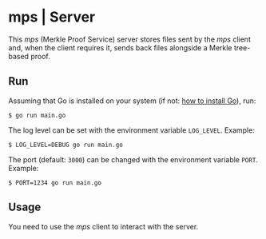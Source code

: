 # mps | Server

This *mps* (Merkle Proof Service) server stores files sent by the *mps* client and, when the client requires it, sends back files alongside a Merkle tree-based proof.

## Run

Assuming that Go is installed on your system (if not: [how to install Go](https://go.dev/doc/install)), run:

```
$ go run main.go
```

The log level can be set with the environment variable `LOG_LEVEL`. Example: 

```
$ LOG_LEVEL=DEBUG go run main.go
```

The port (default: `3000`) can be changed with the environment variable `PORT`. Example: 

```
$ PORT=1234 go run main.go
```

## Usage

You need to use the *mps* client to interact with the server.

